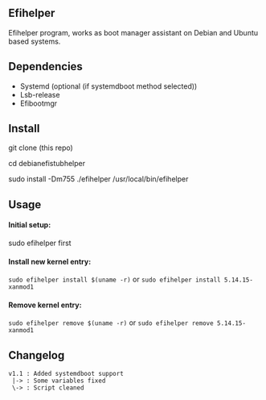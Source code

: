 ## Efihelper
Efihelper program, works as boot manager assistant on Debian and Ubuntu based systems.


## Dependencies
- Systemd (optional (if systemdboot method selected))
- Lsb-release
- Efibootmgr


## Install
git clone (this repo)

cd debianefistubhelper

sudo install -Dm755 ./efihelper /usr/local/bin/efihelper


## Usage
#### Initial setup:
sudo efihelper first 


#### Install new kernel entry:
```sudo efihelper install $(uname -r)```
or
```sudo efihelper install 5.14.15-xanmod1```


#### Remove kernel entry:
```sudo efihelper remove $(uname -r)```
or
```sudo efihelper remove 5.14.15-xanmod1```


## Changelog
```
v1.1 : Added systemdboot support
 |-> : Some variables fixed
 \-> : Script cleaned
```
